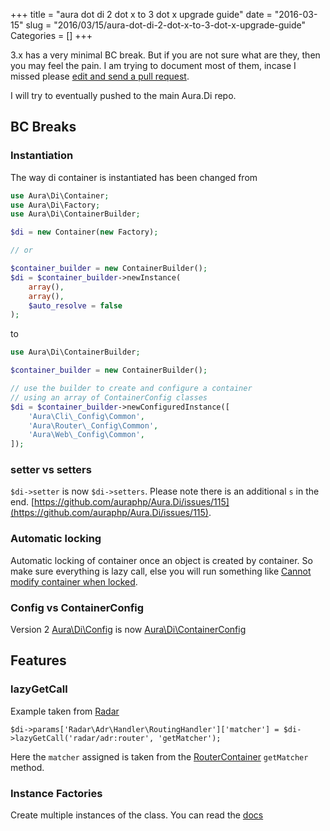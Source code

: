 +++
title = "aura dot di 2 dot x to 3 dot x upgrade guide"
date = "2016-03-15"
slug = "2016/03/15/aura-dot-di-2-dot-x-to-3-dot-x-upgrade-guide"
Categories = []
+++

3.x has a very minimal BC break. But if you are not sure what are they, then you may feel the pain.
I am trying to document most of them, incase I missed please [edit and send a pull request](https://github.com/harikt/harikt.github.com/edit/source/source/_posts/2016-03-15-aura-dot-di-2-dot-x-to-3-dot-x-upgrade-guide.markdown). 

I will try to eventually pushed to the main Aura.Di repo.

## BC Breaks

### Instantiation

The way di container is instantiated has been changed from

```php
use Aura\Di\Container;
use Aura\Di\Factory;
use Aura\Di\ContainerBuilder;

$di = new Container(new Factory);

// or 

$container_builder = new ContainerBuilder();
$di = $container_builder->newInstance(
    array(),
    array(),
    $auto_resolve = false
);
```

to 

```php
use Aura\Di\ContainerBuilder;

$container_builder = new ContainerBuilder();

// use the builder to create and configure a container
// using an array of ContainerConfig classes
$di = $container_builder->newConfiguredInstance([
    'Aura\Cli\_Config\Common',
    'Aura\Router\_Config\Common',
    'Aura\Web\_Config\Common',
]);
```

### setter vs setters

`$di->setter` is now `$di->setters`. Please note there is an additional `s` in the end. [https://github.com/auraphp/Aura.Di/issues/115](https://github.com/auraphp/Aura.Di/issues/115).

### Automatic locking

Automatic locking of container once an object is created by container. So make sure everything is lazy call, else you will run something like [Cannot modify container when locked](https://github.com/auraphp/Aura.Di/issues/118).

### Config vs ContainerConfig

Version 2 [Aura\Di\Config](https://github.com/auraphp/Aura.Di/blob/2.2.4/src/Config.php) is now [Aura\Di\ContainerConfig](https://github.com/auraphp/Aura.Di/blob/3.0.0/src/ContainerConfig.php)

## Features

### lazyGetCall

Example taken from [Radar](https://github.com/radarphp/Radar.Adr/blob/0b4fa74c4939a715562d60e37c1976fc59b420b6/src/Config.php#L50 )

```
$di->params['Radar\Adr\Handler\RoutingHandler']['matcher'] = $di->lazyGetCall('radar/adr:router', 'getMatcher');
```

Here the `matcher` assigned is taken from the [RouterContainer](https://github.com/auraphp/Aura.Router/blob/3.0.0/src/RouterContainer.php#L263-L273) `getMatcher` method.

### Instance Factories

Create multiple instances of the class. You can read the [docs](http://auraphp.com/packages/3.x/Di/factories.html)


